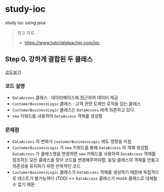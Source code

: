 # study-ioc
study ioc using java

> 참고 자료
> - https://www.tutorialsteacher.com/ioc

## Step 0. 강하게 결합된 두 클래스
[코드보기](https://github.com/HyunAh-iia/study-ioc/pull/1/files)
### 코드 설명
- `DataAccess` 클래스 : 데이터베이스에 접근하여 데이터 제공
- `CustomerBusinessLogic` 클래스 : 고객 관련 도메인 로직을 담는 클래스
- `CustomerBusinessLogic` 클래스는 `DataAccess` 에게 의존하고 있다.
- `new` 키워드를 사용하여 `DataAccess` 객체를 생성함
     
### 문제점
- `DataAccess` 의 변화가 `CustomerBusinessLogic` 에도 영향을 미침
- `CustomerBusinessLogic` 가 `new` 키워드를 통해 `DataAccess` 의 객체 생성함. 
    `DataAccess` 가 클래스명을 변경하면 `new` 키워드를 사용하여 `DataAccess` 객체를 참조하는 모든 클래스를 찾아 코드를 변경해주어야함. 
    동일 클래스의 객체를 만들고 의존성을 유지하기 위한 반복적인 코드
- `CustomerBusinessLogic` 클래스가 `DataAccess` 객체를 생성하기 때문에 독립적으로 테스트가 불가능하다 (TDD) => `DataAccess` 클래스가 mock 클래스로 대체될 수 없기 때문
